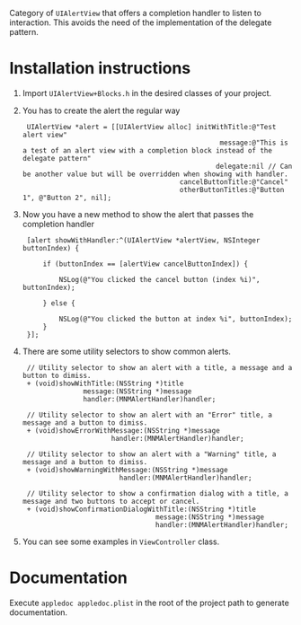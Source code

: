 Category of `UIAlertView` that offers a completion handler to listen to interaction. This avoids the need of the implementation of the delegate pattern.

Installation instructions
=========================

1. Import `UIAlertView+Blocks.h` in the desired classes of your project.
2. You has to create the alert the regular way

	    UIAlertView *alert = [[UIAlertView alloc] initWithTitle:@"Test alert view"
	                                                    message:@"This is a test of an alert view with a completion block instead of the delegate pattern"
	                                                   delegate:nil // Can be another value but will be overridden when showing with handler.
	                                          cancelButtonTitle:@"Cancel"
	                                          otherButtonTitles:@"Button 1", @"Button 2", nil];

3. Now you have a new method to show the alert that passes the completion handler
    
	    [alert showWithHandler:^(UIAlertView *alertView, NSInteger buttonIndex) {
	        
	        if (buttonIndex == [alertView cancelButtonIndex]) {
	            
	            NSLog(@"You clicked the cancel button (index %i)", buttonIndex);
	            
	        } else {
	            
	            NSLog(@"You clicked the button at index %i", buttonIndex);
	        }
	    }];

4. There are some utility selectors to show common alerts.

		// Utility selector to show an alert with a title, a message and a button to dimiss.
		+ (void)showWithTitle:(NSString *)title
		              message:(NSString *)message
		              handler:(MNMAlertHandler)handler;

		// Utility selector to show an alert with an "Error" title, a message and a button to dimiss.
		+ (void)showErrorWithMessage:(NSString *)message
		                     handler:(MNMAlertHandler)handler;

		// Utility selector to show an alert with a "Warning" title, a message and a button to dimiss.
		+ (void)showWarningWithMessage:(NSString *)message
		                       handler:(MNMAlertHandler)handler;

		// Utility selector to show a confirmation dialog with a title, a message and two buttons to accept or cancel.
		+ (void)showConfirmationDialogWithTitle:(NSString *)title
		                                message:(NSString *)message
		                                handler:(MNMAlertHandler)handler;

5. You can see some examples in `ViewController` class.

Documentation
=============

Execute `appledoc appledoc.plist` in the root of the project path to generate documentation. 